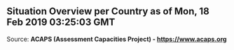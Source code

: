 ## Situation Overview per Country as of Mon, 18 Feb 2019 03:25:03 GMT

Source: **ACAPS (Assessment Capacities Project) - https://www.acaps.org**